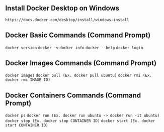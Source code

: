 Install Docker Desktop on Windows
---------------------------------
``
https://docs.docker.com/desktop/install/windows-install
``

Docker Basic Commands (Command Prompt)
--------------------------------------
``
docker version
``
``
docker -v
``
``
docker info
``
``
docker --help
``
``
docker login
``

Docker Images Commands (Command Prompt)
---------------------------------------
``
docker images
``
``
docker pull (Ex. docker pull ubuntu)
``
``
docker rmi (Ex. docker rmi IMAGE ID)
``

Docker Containers Commands (Command Prompt)
-------------------------------------------
``
docker ps
``
``
docker run (Ex. docker run ubuntu -> docker run -it ubuntu)
``
``
docker stop (Ex. docker stop CONTAINER ID)
``
``
docker start (Ex. docker start CONTAINER ID)
``

